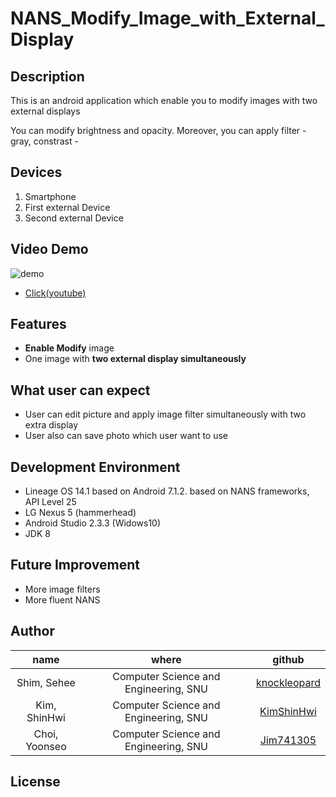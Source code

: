 # NANS_Modify_Image_with_External_Display

## Description
This is an android application which enable you to modify images with two external displays

You can modify brightness and opacity.
Moreover, you can apply filter - gray, constrast -

## Devices
1. Smartphone
2. First external Device
3. Second external Device

## Video Demo
![demo](readme_demo_picture.png)
- [Click(youtube)](https://youtu.be/xRXIKekMulM)

## Features
- __Enable Modify__ image
- One image with __two external display simultaneously__

## What user can expect
- User can edit picture and apply image filter simultaneously with two extra display
- User also can save photo which user want to use

## Development Environment
- Lineage OS 14.1 based on Android 7.1.2. based on NANS frameworks, API Level 25
- LG Nexus 5 (hammerhead)
- Android Studio 2.3.3 (Widows10)
- JDK 8

## Future Improvement
- More image filters
- More fluent NANS

## Author
|name|where|github|
|:---------:|:------------------------------------------:|:------------:|
|Shim, Sehee|Computer Science and Engineering, SNU|[knockleopard](https://github.com/knockleopard)|
|Kim, ShinHwi|Computer Science and Engineering, SNU|[KimShinHwi](https://github.com/KimShinHwi)|
|Choi, Yoonseo|Computer Science and Engineering, SNU|[Jim741305](https://github.com/Jim741305)|

## License

